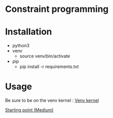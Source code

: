 # Constraint programming

# Installation

- python3
- venv
    - source venv/bin/activate         
- pip
    - pip install -r requirements.txt
    
# Usage

Be sure to be on the venv kernel :
[Venv kernel](./assets/venv-kernerl-set.png)

[Starting point (Medium)](https://towardsdatascience.com/introduction-to-linear-programming-in-python-9261e7eb44b)
